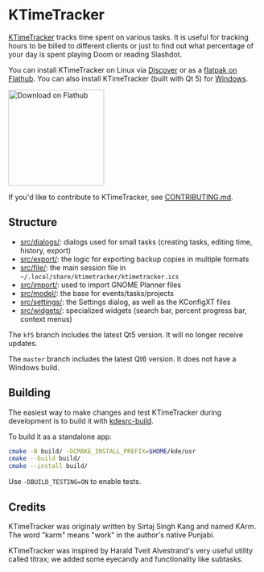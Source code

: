 <!--
# SPDX-FileCopyrightText: 2021 Alexander Potashev <aspotashev@gmail.com>
# SPDX-FileCopyrightText: 2024 Thiago Masato Costa Sueto <thiago.sueto@kde.org>
# SPDX-License-Identifier: CC0-1.0
-->

# KTimeTracker

[KTimeTracker](https://apps.kde.org/ktimetracker/) tracks time spent on various tasks. It is useful for tracking hours to be billed to different clients or just to find out what percentage of your day is spent playing Doom or reading Slashdot.

You can install KTimeTracker on Linux via [Discover](appstream://org.kde.ktimetracker.desktop) or as a [flatpak on Flathub](https://flathub.org/apps/details/org.kde.ktimetracker). You can also install KTimeTracker (built with Qt 5) for [Windows](https://binary-factory.kde.org/job/KTimeTracker_Stable_win64/).

<a href='https://flathub.org/apps/details/org.kde.ktimetracker'><img width='190px' alt='Download on Flathub' src='https://flathub.org/assets/badges/flathub-badge-i-en.png'/></a>

If you'd like to contribute to KTimeTracker, see [CONTRIBUTING.md](CONTRIBUTING.md).

## Structure

* [src/dialogs/](src/dialogs): dialogs used for small tasks (creating tasks, editing time, history, export)
* [src/export/](src/export): the logic for exporting backup copies in multiple formats
* [src/file/](src/file): the main session file in `~/.local/share/ktimetracker/ktimetracker.ics`
* [src/import/](src/import): used to import GNOME Planner files
* [src/model/](src/model): the base for events/tasks/projects
* [src/settings/](src/settings): the Settings dialog, as well as the KConfigXT files
* [src/widgets/](src/widgets): specialized widgets (search bar, percent progress bar, context menus)

The `kf5` branch includes the latest Qt5 version. It will no longer receive updates.

The `master` branch includes the latest Qt6 version. It does not have a Windows build.

## Building

The easiest way to make changes and test KTimeTracker during development is to build it with [kdesrc-build](https://community.kde.org/Get_Involved/development/Build_software_with_kdesrc-build).

To build it as a standalone app:

```bash
cmake -B build/ -DCMAKE_INSTALL_PREFIX=$HOME/kde/usr
cmake --build build/
cmake --install build/
```

Use `-DBUILD_TESTING=ON` to enable tests.

## Credits

KTimeTracker was originaly written by Sirtaj Singh Kang and named KArm. The word "karm" means "work" in the author's native Punjabi.

KTimeTracker was inspired by Harald Tveit Alvestrand's very useful utility called titrax; we added some eyecandy and functionality like subtasks.
